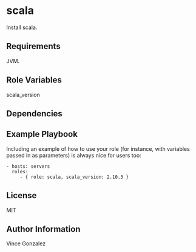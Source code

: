 scala
========

Install scala.

Requirements
------------

JVM.

Role Variables
--------------

  scala_version

Dependencies
------------

Example Playbook
-------------------------

Including an example of how to use your role (for instance, with variables passed in as parameters) is always nice for users too:

    - hosts: servers
      roles:
         - { role: scala, scala_version: 2.10.3 }

License
-------

MIT

Author Information
------------------

Vince Gonzalez

